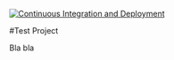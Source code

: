 [![Continuous Integration and Deployment](https://github.com/kvdMurmansk/htl-leo-live-ci-cd/actions/workflows/ci-cd.yaml/badge.svg)](https://github.com/kvdMurmansk/htl-leo-live-ci-cd/actions/workflows/ci-cd.yaml)

#Test Project

Bla bla
